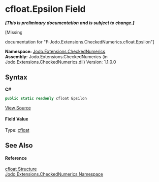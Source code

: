 # cfloat.Epsilon Field
 _**\[This is preliminary documentation and is subject to change.\]**_

\[Missing <summary> documentation for "F:Jodo.Extensions.CheckedNumerics.cfloat.Epsilon"\]

**Namespace:**&nbsp;<a href="N_Jodo_Extensions_CheckedNumerics">Jodo.Extensions.CheckedNumerics</a><br />**Assembly:**&nbsp;Jodo.Extensions.CheckedNumerics (in Jodo.Extensions.CheckedNumerics.dll) Version: 1.1.0.0

## Syntax

**C#**<br />
``` C#
public static readonly cfloat Epsilon
```

<a href="https://github.com/JosephJShort/Jodo.Extensions/blob/main/src/Jodo.Extensions.CheckedNumerics/cfloat.cs" rel="noopener noreferrer" title="View the source code">View Source</a><br />

#### Field Value
Type: <a href="T_Jodo_Extensions_CheckedNumerics_cfloat">cfloat</a>

## See Also


#### Reference
<a href="T_Jodo_Extensions_CheckedNumerics_cfloat">cfloat Structure</a><br /><a href="N_Jodo_Extensions_CheckedNumerics">Jodo.Extensions.CheckedNumerics Namespace</a><br />